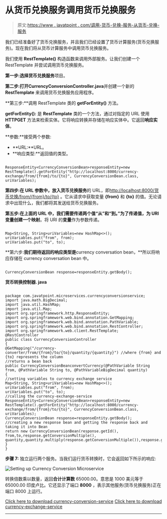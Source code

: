 # 从货币兑换服务调用货币兑换服务

> 原文:[https://www . javatpoint . com/调用-货币-兑换-服务-从货币-兑换-服务](https://www.javatpoint.com/invoking-currency-exchange-service-from-currency-conversion-service)

我们已经准备好了货币兑换服务，并且我们已经设置了货币计算服务(货币兑换服务)。现在我们将从货币计算服务中调用货币兑换服务。

我们使用 **RestTemplate()** 构造函数来调用外部服务。让我们创建一个 RestTemplate 并尝试调用货币兑换服务。

**第一步:**选择**货币兑换服务**项目。

**第二步:**打开**CurrencyConversionController.java**并创建一个新的 **RestTemplate** 来调用货币兑换服务应用程序。

**第三步:**调用 RestTemplate 类的 **getForEntity()** 方法。

**getForEntity():** 是 **RestTemplate** 类的一个方法，通过对指定的 URL 使用 **HTTPGET** 方法来检索实体。它将响应转换并存储在响应实体中。它返回**响应实体**。

**参数:**接受两个参数:

*   **URL:**URL。
*   **响应类型:**返回值的类型。

```

ResponseEntity<CurrencyConversionBean>responseEntity=new RestTemplate().getForEntity("http://localhost:8000/currency-exchange/from/{from}/to/{to}", CurrencyConversionBean.class, uriVariables);

```

**第四步:**在 URL 参数中，放入**货币兑换服务**的 URL，即[http://localhost:8000/货币兑换/from/{from}/to/{to}](http://localhost:8000/currency-exchange/from/%7bfrom%7d/to/%7bto%7d) 。它从请求中获取变量 **{from}** 和 **{to}** 的值。无论请求中出现什么，我们都将其发送给货币兑换服务。

**第五步:**在上面的 URL 中，我们需要传递两个值**“从”**和**“到。”**为了传递值，为 URI 变量创建一个**映射**。将 URI 的**变量**作为参数传递。

```

Map<String, String>uriVariables=new HashMap<>();
uriVariables.put("from", from);
uriVariables.put("to", to);

```

**第六步:**我们期待返回的响应类型是**currency conversation bean，**所以将响应存储在 currency conversation bean 中。

```

CurrencyConversionBean response=responseEntity.getBody();

```

**货币转换控制器. java**

```

package com.javatpoint.microservices.currencyconversionservice;
import java.math.BigDecimal;
import java.util.HashMap;
import java.util.Map;
import org.springframework.http.ResponseEntity;
import org.springframework.web.bind.annotation.GetMapping;
import org.springframework.web.bind.annotation.PathVariable;
import org.springframework.web.bind.annotation.RestController;
import org.springframework.web.client.RestTemplate;
@RestController
public class CurrencyConversionController
{
@GetMapping("/currency-converter/from/{from}/to/{to}/quantity/{quantity}") //where {from} and {to} represents the column 
//returns a bean back
public CurrencyConversionBeanconvertCurrency(@PathVariable String from, @PathVariable String to, @PathVariableBigDecimal quantity)
{
//setting variables to currency exchange service
Map<String, String>uriVariables=new HashMap<>();
uriVariables.put("from", from);
uriVariables.put("to", to);
//calling the currency-exchange-service
ResponseEntity<CurrencyConversionBean>responseEntity=new RestTemplate().getForEntity("http://localhost:8000/currency-exchange/from/{from}/to/{to}", CurrencyConversionBean.class, uriVariables);
CurrencyConversionBean response=responseEntity.getBody();
//creating a new response bean and getting the response back and taking it into Bean
return new CurrencyConversionBean(response.getId(), from,to,response.getConversionMultiple(), quantity,quantity.multiply(response.getConversionMultiple()),response.getPort());
}
}

```

**步骤 7:** 独立运行两个服务。当我们运行货币转换时，它会返回如下所示的响应:

![Setting up Currency Conversion Microservice](../Images/47eebd3616a0783f699eb03a5f703c40.png)

转换倍数乘以数量，返回**合计计算数** 65000.00。意思是 1000 美元等于 65000.00 印度卢比。它还显示了端口 **8000** ，表示其他服务(货币兑换服务)正在端口 8000 上运行。

[Click here to download currency-conversion-service](https://static.javatpoint.com/tutorial/microservices/download/invoking/currency-conversion-service.zip)
[Click here to download currency-exchange-service](https://static.javatpoint.com/tutorial/microservices/download/invoking/currency-exchange-service.zip)

* * *